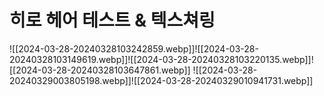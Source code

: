 # 히로 헤어 테스트 & 텍스쳐링
![[2024-03-28-20240328103242859.webp]]![[2024-03-28-20240328103149619.webp]]![[2024-03-28-20240328103220135.webp]]![[2024-03-28-20240328103647861.webp]]
![[2024-03-28-20240329003805198.webp]]![[2024-03-28-20240329010941731.webp]]